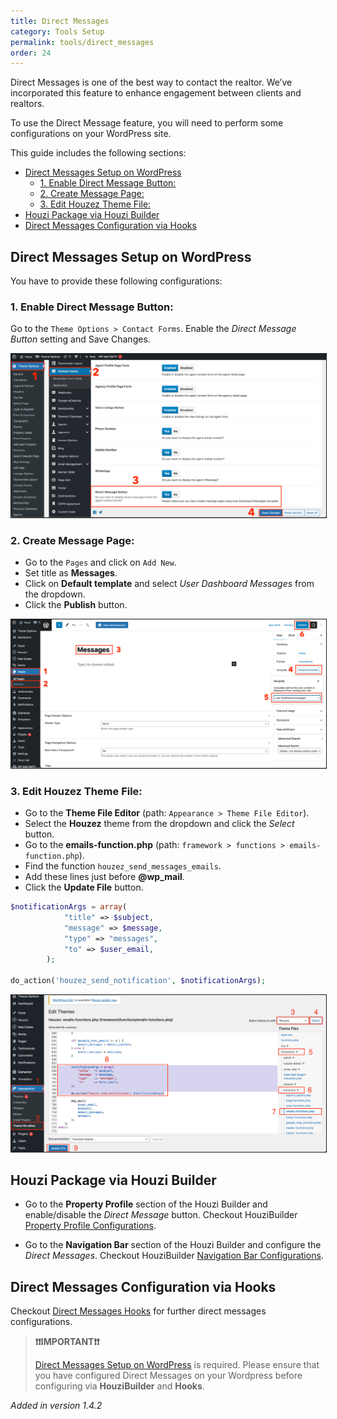 ```yaml
---
title: Direct Messages
category: Tools Setup
permalink: tools/direct_messages
order: 24
---
```


Direct Messages is one of the best way to contact the realtor. We’ve incorporated this feature to enhance engagement between clients and realtors. 

To use the Direct Message feature, you will need to perform some configurations on your WordPress site. 

This guide includes the following sections:

- [Direct Messages Setup on WordPress](#direct-messages-setup-on-wordpress)
    - [1. Enable Direct Message Button:](#1-enable-direct-message-button)
    - [2. Create Message Page:](#2-create-message-page)
    - [3. Edit Houzez Theme File: ](#3-edit-houzez-theme-file)
- [Houzi Package via Houzi Builder](#houzi-package-via-houzi-builder)
- [Direct Messages Configuration via Hooks](#direct-messages-configuration-via-hooks)


## Direct Messages Setup on WordPress

You have to provide these following configurations:

### 1. Enable Direct Message Button:

Go to the `Theme Options > Contact Forms`.  Enable the *Direct Message Button* setting and Save Changes.

<img src="../../images/messages-setup-wordpress-01.png" alt="messages-setup-wordpress-01" title="messages-setup-wordpress-01" border="1px solid"/>  

### 2. Create Message Page:

- Go to the `Pages` and click on `Add New`.  
- Set title as **Messages**. 
- Click on **Default template** and select *User Dashboard Messages* from the dropdown.
- Click the **Publish** button.

<img src="../../images/messages-setup-wordpress-02.png" alt="messages-setup-wordpress-02" title="messages-setup-wordpress-02" border="1px solid"/>  

### 3. Edit Houzez Theme File:

- Go to the **Theme File Editor** (path: `Appearance > Theme File Editor`).
- Select the **Houzez** theme from the dropdown and click the *Select* button.
- Go to the **emails-function.php** (path: `framework > functions > emails-function.php`). 
- Find the function `houzez_send_messages_emails`.
- Add these lines just before **@wp_mail**.
- Click the **Update File** button.

```php
$notificationArgs = array(
            "title" => $subject,
            "message" => $message,
            "type" => "messages",
            "to" => $user_email,
        );

do_action('houzez_send_notification', $notificationArgs);
```

<img src="../../images/messages-setup-wordpress-03.png" alt="messages-setup-wordpress-03" title="messages-setup-wordpress-03" border="1px solid"/>  


## Houzi Package via Houzi Builder

- Go to the **Property Profile** section of the Houzi Builder and enable/disable the *Direct Message* button. Checkout HouziBuilder [Property Profile Configurations](/houzi-builder/customize_property_profile#property-profile-configurations). 

- Go to the **Navigation Bar** section of the Houzi Builder and configure the *Direct Messages*. Checkout HouziBuilder [Navigation Bar Configurations](/houzi-builder/customize_navigation_bar#add-new-section). 

## Direct Messages Configuration via Hooks

Checkout [Direct Messages Hooks](/hooks-widgets/direct_messages_hooks) for further direct messages configurations. 



>  **❗️❗️IMPORTANT❗️❗️**
>
>  [Direct Messages Setup on WordPress](#direct-messages-setup-on-wordpress) is required. Please ensure that you have configured Direct Messages on your Wordpress before configuring via **HouziBuilder** and **Hooks**.

 *Added in version 1.4.2*